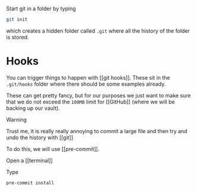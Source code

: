 Start git in a folder by typing 
```bash
git init
```

which creates a hidden folder called `.git` where all the history of the folder is stored.

# Hooks

You can trigger things to happen with [[git hooks]]. These sit in the  `.git/hooks` folder where there should be some examples already. 

These can get pretty fancy, but for our purposes we just want to make sure that we do not exceed the `100MB` limit for [[GitHub]] (where we will be backing up our vault). 

> [!warning] 
> Trust me, it is really really annoying to commit a large file and then try and undo the history with [[git]]

To do this, we will use [[pre-commit]]. 

Open a [[terminal]] 

Type 

```shell
pre-commit install
```
